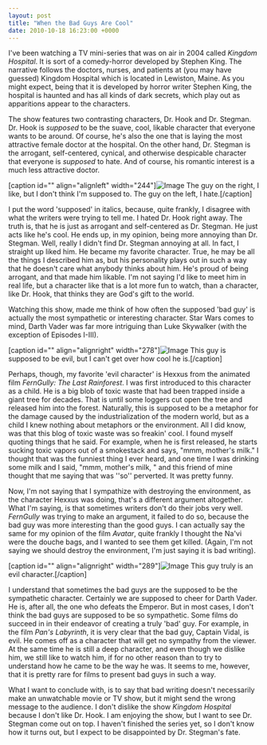 ```yaml
---
layout: post
title: "When the Bad Guys Are Cool"
date: 2010-10-18 16:23:00 +0000
---
```

I've been watching a TV mini-series that was on air in 2004 called <i>Kingdom Hospital</i>. It is sort of a comedy-horror developed by Stephen King. The narrative follows the doctors, nurses, and patients at (you may have guessed) Kingdom Hospital which is located in Lewiston, Maine. As you might expect, being that it is developed by horror writer Stephen King, the hospital is haunted and has all kinds of dark secrets, which play out as apparitions appear to the characters.

The show features two contrasting characters, Dr. Hook and Dr. Stegman. Dr. Hook is <i>supposed</i> to be the suave, cool, likable character that everyone wants to be around. Of course, he's also the one that is laying the most attractive female doctor at the hospital. On the other hand, Dr. Stegman is the arrogant, self-centered, cynical, and otherwise despicable character that everyone is <i>supposed</i> to hate. And of course, his romantic interest is a much less attractive doctor.

[caption id="" align="alignleft" width="244"]![Image](/https://www.jackeverett.com/rc_files/k/h/khospital.JPG) The guy on the right, I like, but I don't think I'm supposed to. The guy on the left, I hate.[/caption]

I put the word 'supposed' in italics, because, quite frankly, I disagree with what the writers were trying to tell me. I hated Dr. Hook right away. The truth is, that he is just as arrogant and self-centered as Dr. Stegman. He just acts like he's cool. He ends up, in my opinion, being more annoying than Dr. Stegman. Well, really I didn't find Dr. Stegman annoying at all. In fact, I straight up liked him. He became my favorite character. True, he may be all the things I described him as, but his personality plays out in such a way that he doesn't care what anybody thinks about him. He's proud of being arrogant, and that made him likable. I'm not saying I'd like to meet him in real life, but a character like that is a lot more fun to watch, than a character, like Dr. Hook, that thinks they are God's gift to the world.

Watching this show, made me think of how often the supposed 'bad guy' is actually the most sympathetic or interesting character. Star Wars comes to mind, Darth Vader was far more intriguing than Luke Skywalker (with the exception of Episodes I-III).

[caption id="" align="alignright" width="278"]![Image](/https://www.jackeverett.com/rc_files/h/e/hexxus.JPG) This guy is supposed to be evil, but I can't get over how cool he is.[/caption]

Perhaps, though, my favorite 'evil character' is Hexxus from the animated film <i>FernGully: The Last Rainforest</i>. I was first introduced to this character as a child. He is a big blob of toxic waste that had been trapped inside a giant tree for decades. That is until some loggers cut open the tree and released him into the forest. Naturally, this is supposed to be a metaphor for the damage caused by the industrialization of the modern world, but as a child I knew nothing about metaphors or the environment. All I did know, was that this blog of toxic waste was so freakin' cool. I found myself quoting things that he said. For example, when he is first released, he starts sucking toxic vapors out of a smokestack and says, "mmm, mother's milk." I thought that was the funniest thing I ever heard, and one time I was drinking some milk and I said, "mmm, mother's milk, " and this friend of mine thought that me saying that was ''so'' perverted. It was pretty funny.

Now, I'm not saying that I sympathize with destroying the environment, as the character Hexxus was doing, that's a different argument altogether. What I'm saying, is that sometimes writers don't do their jobs very well. <i>FernGully</i> was trying to make an argument, it failed to do so, because the bad guy was more interesting than the good guys. I can actually say the same for my opinion of the film <i>Avatar</i>, quite frankly I thought the Na'vi were the douche bags, and I wanted to see them get killed. (Again, I'm not saying we should destroy the environment, I'm just saying it is bad writing).

[caption id="" align="alignright" width="289"]![Image](/https://www.jackeverett.com/rc_files/c/a/captainvidal.JPG) This guy truly is an evil character.[/caption]

I understand that sometimes the bad guys are the supposed to be the sympathetic character. Certainly we are supposed to cheer for Darth Vader. He is, after all, the one who defeats the Emperor. But in most cases, I don't think the bad guys are supposed to be so sympathetic. Some films do succeed in in their endeavor of creating a truly 'bad' guy. For example, in the film <i>Pan's Labyrinth</i>, it is very clear that the bad guy, Captain Vidal, is evil. He comes off as a character that will get no sympathy from the viewer. At the same time he is still a deep character, and even though we dislike him, we still like to watch him, if for no other reason than to try to understand how he came to be the way he was. It seems to me, however, that it is pretty rare for films to present bad guys in such a way.

What I want to conclude with, is to say that bad writing doesn't necessarily make an unwatchable movie or TV show, but it might send the wrong message to the audience. I don't dislike the show <i>Kingdom Hospital</i> because I don't like Dr. Hook. I am enjoying the show, but I want to see Dr. Stegman come out on top. I haven't finished the series yet, so I don't know how it turns out, but I expect to be disappointed by Dr. Stegman's fate.
